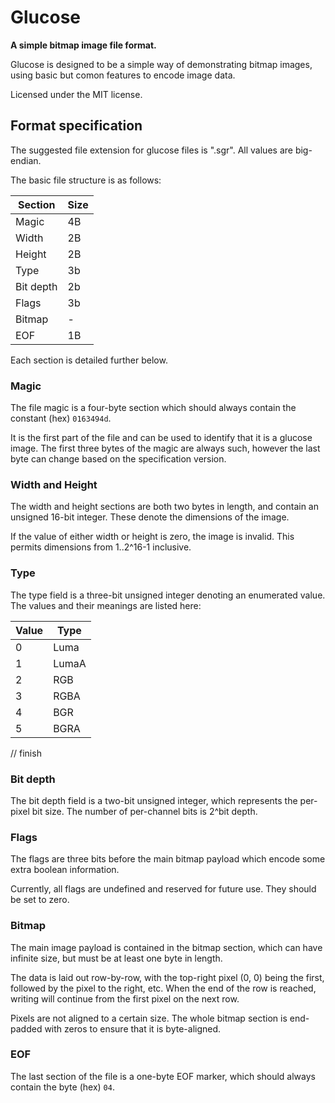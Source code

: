 # Glucose

**A simple bitmap image file format.**

Glucose is designed to be a simple way of demonstrating bitmap images, using basic but comon features to encode image data.

Licensed under the MIT license.

## Format specification

The suggested file extension for glucose files is ".sgr". All values are big-endian.

The basic file structure is as follows:

| Section   | Size |
|-----------|------|
| Magic     | 4B   |
| Width     | 2B   |
| Height    | 2B   |
| Type      | 3b   |
| Bit depth | 2b   |
| Flags     | 3b   |
| Bitmap    | -    |
| EOF       | 1B   |

Each section is detailed further below.

### Magic

The file magic is a four-byte section which should always contain the constant (hex) `0163494d`.

It is the first part of the file and can be used to identify that it is a glucose image. The first three bytes of the magic are always such, however the last byte can change based on the specification version.

### Width and Height

The width and height sections are both two bytes in length, and contain an unsigned 16-bit integer. These denote the dimensions of the image.

If the value of either width or height is zero, the image is invalid. This permits dimensions from 1..2^16-1 inclusive.

### Type

The type field is a three-bit unsigned integer denoting an enumerated value. The values and their meanings are listed here:

| Value | Type  |
|-------|-------|
| 0     | Luma  |
| 1     | LumaA |
| 2     | RGB   |
| 3     | RGBA  |
| 4     | BGR   |
| 5     | BGRA  |

// finish

### Bit depth

The bit depth field is a two-bit unsigned integer, which represents the per-pixel bit size. The number of per-channel bits is 2^bit depth.

### Flags

The flags are three bits before the main bitmap payload which encode some extra boolean information.

Currently, all flags are undefined and reserved for future use. They should be set to zero.

### Bitmap

The main image payload is contained in the bitmap section, which can have infinite size, but must be at least one byte in length.

The data is laid out row-by-row, with the top-right pixel (0, 0) being the first, followed by the pixel to the right, etc. When the end of the row is reached, writing will continue from the first pixel on the next row.

Pixels are not aligned to a certain size. The whole bitmap section is end-padded with zeros to ensure that it is byte-aligned.

### EOF

The last section of the file is a one-byte EOF marker, which should always contain the byte (hex) `04`.
